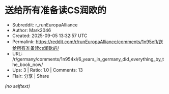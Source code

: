 # 送给所有准备读CS润欧的

- Subreddit: r_runEuropaAlliance
- Author: Mark2046
- Created: 2025-09-05 13:32:57 UTC
- Permalink: https://reddit.com/r/runEuropaAlliance/comments/1n95efl/送给所有准备读cs润欧的/
- URL: /r/germany/comments/1n954xl/6_years_in_germany_did_everything_by_the_book_now/
- Ups: 3 | Ratio: 1.0 | Comments: 13
- Flair: 分享 | Share

_(no selftext)_
